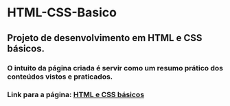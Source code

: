 # HTML-CSS-Basico
## Projeto de desenvolvimento em HTML e CSS básicos.
### O intuito da página criada é servir como um **resumo prático** dos conteúdos vistos e praticados.
### **Link para a página**: [HTML e CSS básicos](lucasyule2212.github.io/HTML-CSS-Basico/)

